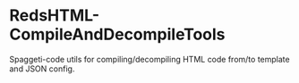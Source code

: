 # RedsHTML-CompileAndDecompileTools
Spaggeti-code utils for compiling/decompiling HTML code from/to template and JSON config.
